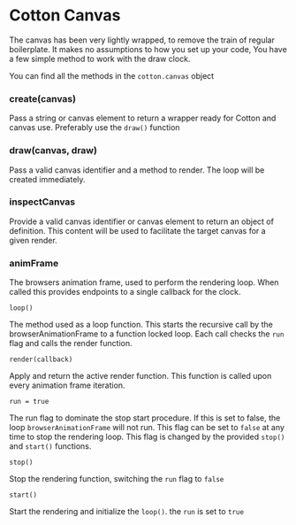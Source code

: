 # Cotton Canvas

The canvas has been very lightly wrapped, to remove the train of regular boilerplate. It makes no assumptions to how you set up your code, You have a few simple method to work with the draw clock.

You can find all the methods in the `cotton.canvas` object

### create(canvas)

Pass a string or canvas element to return a wrapper ready for Cotton and canvas use. Preferably use the `draw()` function

### draw(canvas, draw)

Pass a valid canvas identifier and a method to render. The loop will be created immediately.

### inspectCanvas

Provide a valid canvas identifier or canvas element to return an object of definition. This content will be used to facilitate the target canvas for a given render.


### animFrame

The browsers animation frame, used to perform the rendering loop. When called this provides endpoints to a single callback for the clock.

`loop()`

The method used as a loop function. This starts the recursive call by the browserAnimationFrame to a function locked loop. Each call checks the `run` flag and calls the render function.

`render(callback)`

Apply and return the active render function. This function is called upon every animation frame iteration.

`run = true`

The run flag to dominate the stop start procedure. If this is set to false, the loop `browserAnimationFrame` will not run. This flag can be set to `false` at any time to stop the rendering loop. This flag is changed by the provided `stop()` and `start()` functions.

`stop()`

Stop the rendering function, switching the `run` flag to `false`

`start()`

Start the rendering and initialize the `loop()`. the `run` is set to `true`
